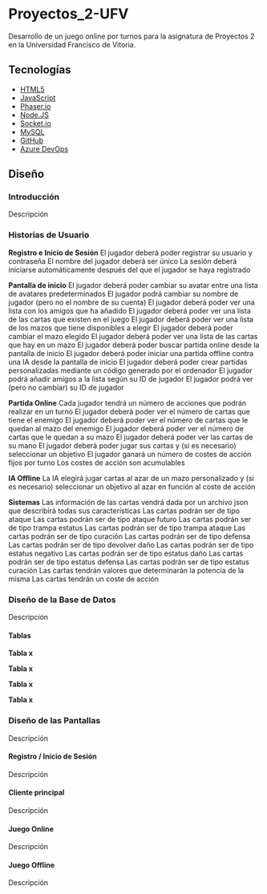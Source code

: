 # Proyectos_2-UFV
Desarrollo de un juego online por turnos para la asignatura de Proyectos 2 en la Universidad Francisco de Vitoria.

## Tecnologías

+ [HTML5](https://www.w3schools.com/html/)
+ [JavaScript](https://www.javascript.com/)
+ [Phaser.io](https://phaser.io/ "Librería de Game Development")
+ [Node.JS](https://nodejs.org/en/ "Servidor")
+ [Socket.io](https://socket.io/ "Conexión con la Base de Datos")
+ [MySQL](https://www.mysql.com/ "Base de Datos")
+ [GitHub](github.com "Repositorio del proyecto")
+ [Azure DevOps](https://azure.microsoft.com/en-us/services/devops/ "Planeadore de Scrum")

## Diseño

### Introducción
Descripción

### Historias de Usuario

**Registro e Inicio de Sesión**
El jugador deberá poder registrar su usuario y contraseña
El nombre del jugador deberá ser único
La sesión deberá iniciarse automáticamente después del que el jugador se haya registrado

**Pantalla de inicio**
El jugador deberá poder cambiar su avatar entre una lista de avatares predeterminados
El jugador podrá cambiar su nombre de jugador (pero no el nombre de su cuenta)
El jugador deberá poder ver una lista con los amigos que ha añadido
El jugador deberá poder ver una lista de las cartas que existen en el juego
El jugador deberá poder ver una lista de los mazos que tiene disponibles a elegir
El jugador deberá poder cambiar el mazo elegido
El jugador deberá poder ver una lista de las cartas que hay en un mazo
El jugador deberá poder buscar partida online desde la pantalla de inicio
El jugador deberá poder iniciar una partida offline contra una IA desde la pantalla de inicio
El jugador deberá poder crear partidas personalizadas mediante un código generado por el ordenador
El jugador podrá añadir amigos a la lista según su ID de jugador
El jugador podrá ver (pero no cambiar) su ID de jugador

**Partida Online**
Cada jugador tendrá un número de acciones que podrán realizar en un turno
El jugador deberá poder ver el número de cartas que tiene el enemigo
El jugador deberá poder ver el número de cartas que le quedan al mazo del enemigo
El jugador deberá poder ver el número de cartas que le quedan a su mazo
El jugador deberá poder ver las cartas de su mano
El jugador deberá poder jugar sus cartas y (si es necesario) seleccionar un objetivo
El jugador ganará un número de costes de acción fijos por turno
Los costes de acción son acumulables

**IA Offline**
La IA elegirá jugar cartas al azar de un mazo personalizado y (si es necesario) seleccionar un objetivo al azar en función al coste de acción

**Sistemas**
Las información de las cartas vendrá dada por un archivo json que describirá todas sus características
Las cartas podrán ser de tipo ataque
Las cartas podrán ser de tipo ataque futuro
Las cartas podrán ser de tipo trampa estatus
Las cartas podrán ser de tipo trampa ataque
Las cartas podrán ser de tipo curación
Las cartas podrán ser de tipo defensa
Las cartas podrán ser de tipo devolver daño
Las cartas podrán ser de tipo estatus negativo
Las cartas podrán ser de tipo estatus daño
Las cartas podrán ser de tipo estatus defensa
Las cartas podrán ser de tipo estatus curación
Las cartas tendrán valores que determinarán la potencia de la misma
Las cartas tendrán un coste de acción

### Diseño de la Base de Datos
Descripción

#### Tablas

**Tabla x**


**Tabla x**


**Tabla x**


**Tabla x**


### Diseño de las Pantallas
Descripción

#### Registro / Inicio de Sesión
Descripción

#### Cliente principal
Descripción

#### Juego Online
Descripción

#### Juego Offline
Descripción

